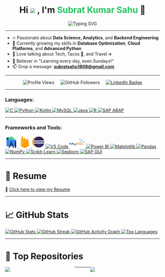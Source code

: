 <h1 align="center">
  Hi <img src="https://user-images.githubusercontent.com/18350557/176309783-0785949b-9127-417c-8b55-ab5a4333674e.gif" width="35px" /> , I'm <span style="color:#22c55e;">Subrat Kumar Sahu</span> 🚀
</h1>


<p align="center">
  <img src="https://readme-typing-svg.herokuapp.com?font=Fira+Code&weight=600&size=24&pause=1000&center=true&width=900&height=50&lines=✨+Analyst+%7C+Backend+Enthusiast+%7C+Problem+Solver;🚀+Crafting+Data-Driven+Dreams+into+Reality!" alt="Typing SVG" />
</p>




---

- 🔥 Passionate about **Data Science, Analytics**, and **Backend Engineering**
- 🌱 Currently growing my skills in **Database Optimization**, **Cloud Platforms**, and **Advanced Python**
- 💬 Love talking about Tech, Tacos 🌮, and Travel ✈️
- 🎯 Believer in "Learning every day, even Sundays!"
- 📫 Drop a message: **subratsahu1808@gmail.com**

---

<p align="center">
  <img src="https://komarev.com/ghpvc/?username=Subratkumarsahu18&label=👀%20Profile%20Views&color=22c55e&style=for-the-badge" alt="Profile Views" />
  &nbsp;&nbsp;&nbsp;
  <img src="https://img.shields.io/github/followers/Subratkumarsahu18?label=Followers&style=social" alt="GitHub Followers" />
  &nbsp;&nbsp;&nbsp;
  <a href="https://www.linkedin.com/in/subratkumarsahu" target="_blank">
    <img src="https://img.shields.io/badge/-Connect%20on%20LinkedIn-blue?style=for-the-badge&logo=linkedin&logoColor=white" alt="LinkedIn Badge"/>
  </a>
</p>


---

<h3 align="left">Languages:</h3>
<p align="left">
  <a href="https://www.w3schools.com/c/index.php" target="_blank" rel="noreferrer">
    <img src="https://upload.wikimedia.org/wikipedia/commons/1/19/C_Logo.png" alt="C" width="40" height="40"/>
  </a>
  <a href="https://www.python.org/" target="_blank" rel="noreferrer">
    <img src="https://cdn4.iconfinder.com/data/icons/logos-and-brands/512/267_Python_logo-512.png" alt="Python" width="40" height="40"/>
  </a>
  <a href="https://kotlinlang.org/" target="_blank" rel="noreferrer">
    <img src="https://upload.wikimedia.org/wikipedia/commons/7/74/Kotlin_Icon.png" alt="Kotlin" width="40" height="40"/>
  </a>
  <a href="https://www.mysql.com/" target="_blank" rel="noreferrer">
    <img src="https://www.freepnglogos.com/uploads/logo-mysql-png/logo-mysql-mysql-logo-png-images-are-download-crazypng-21.png" alt="MySQL" width="40" height="40"/>
  </a>
  <a href="https://www.w3schools.com/java/" target="_blank" rel="noreferrer">
    <img src="https://cdn-icons-png.flaticon.com/512/226/226777.png" alt="Java" width="40" height="40"/>
  </a>
  <a href="https://www.w3schools.com/r/default.asp" target="_blank" rel="noreferrer">
    <img src="https://upload.wikimedia.org/wikipedia/commons/1/1b/R_logo.svg" alt="R" width="40" height="40"/>
  </a>
  <a href="#" target="_blank" rel="noreferrer">
    <img src="https://upload.wikimedia.org/wikipedia/commons/5/59/SAP_2011_logo.svg" alt="SAP ABAP" width="80" height="40"/>
  </a>
</p>

---

<h3 align="left">Frameworks and Tools:</h3>
<p align="left">
  <!-- Android Studio -->
  <a href="https://developer.android.com/studio" target="_blank" rel="noreferrer">
    <img src="https://raw.githubusercontent.com/devicons/devicon/master/icons/androidstudio/androidstudio-original.svg" alt="Android Studio" width="40" height="40"/>
  </a>
  
  <!-- Firebase -->
  <a href="https://firebase.google.com/" target="_blank" rel="noreferrer">
    <img src="https://raw.githubusercontent.com/devicons/devicon/master/icons/firebase/firebase-plain.svg" alt="Firebase" width="40" height="40"/>
  </a>
  
  <!-- Eclipse -->
  <a href="https://www.eclipse.org/" target="_blank" rel="noreferrer">
    <img src="https://raw.githubusercontent.com/devicons/devicon/master/icons/eclipse/eclipse-original.svg" alt="Eclipse IDE" width="40" height="40"/>
  </a>
  
  <!-- VS Code -->
  <a href="https://code.visualstudio.com/" target="_blank" rel="noreferrer">
    <img src="https://upload.wikimedia.org/wikipedia/commons/9/9a/Visual_Studio_Code_1.35_icon.svg" alt="VS Code" width="40" height="40"/>
  </a>
  
  <!-- MySQL Workbench -->
  <a href="https://www.mysql.com/products/workbench/" target="_blank" rel="noreferrer">
    <img src="https://raw.githubusercontent.com/devicons/devicon/master/icons/mysql/mysql-original-wordmark.svg" alt="MySQL" width="50" height="40"/>
  </a>
  
  <!-- Power BI -->
  <a href="https://powerbi.microsoft.com/" target="_blank" rel="noreferrer">
    <img src="https://upload.wikimedia.org/wikipedia/commons/c/cf/New_Power_BI_Logo.svg" alt="Power BI" width="40" height="40"/>
  </a>
  
  <!-- Matplotlib -->
  <a href="https://matplotlib.org/" target="_blank" rel="noreferrer">
    <img src="https://upload.wikimedia.org/wikipedia/commons/8/84/Matplotlib_icon.svg" alt="Matplotlib" width="40" height="40"/>
  </a>
  
  <!-- Pandas -->
  <a href="https://pandas.pydata.org/" target="_blank" rel="noreferrer">
    <img src="https://upload.wikimedia.org/wikipedia/commons/e/ed/Pandas_logo.svg" alt="Pandas" width="50" height="40"/>
  </a>
  
  <!-- NumPy -->
  <a href="https://numpy.org/" target="_blank" rel="noreferrer">
    <img src="https://upload.wikimedia.org/wikipedia/commons/3/31/NumPy_logo_2020.svg" alt="NumPy" width="50" height="40"/>
  </a>
  
  <!-- Scikit-learn -->
  <a href="https://scikit-learn.org/" target="_blank" rel="noreferrer">
    <img src="https://upload.wikimedia.org/wikipedia/commons/0/05/Scikit_learn_logo_small.svg" alt="Scikit-Learn" width="50" height="40"/>
  </a>
  
  <!-- Seaborn -->
  <a href="https://seaborn.pydata.org/" target="_blank" rel="noreferrer">
    <img src="https://seaborn.pydata.org/_static/logo-wide-lightbg.svg" alt="Seaborn" width="80" height="40"/>
  </a>
  
  <!-- SAP GUI -->
  <a href="https://www.sap.com/products/technology-platform/gui.html" target="_blank" rel="noreferrer">
    <img src="https://upload.wikimedia.org/wikipedia/commons/5/59/SAP_2011_logo.svg" alt="SAP GUI" width="80" height="40"/>
  </a>
</p>


---

# 📄 Resume
📑 [Click here to view my Resume](https://drive.google.com/file/d/1kaPWfwtRAu9VChDIC4sVoPaXUsb5H_g7/view?usp=sharing)

---

# 📈 GitHub Stats

<a href="http://www.github.com/Subratkumarsahu18">
  <img src="https://github-readme-stats.vercel.app/api?username=Subratkumarsahu18&show_icons=true&theme=github_dark&hide_border=true" alt="GitHub Stats"/>
</a>

<a href="http://www.github.com/Subratkumarsahu18">
  <img src="https://github-readme-streak-stats.herokuapp.com/?user=Subratkumarsahu18&theme=github-dark&hide_border=true" alt="GitHub Streak"/>
</a>

<a href="http://www.github.com/Subratkumarsahu18">
  <img src="https://github-readme-activity-graph.vercel.app/graph?username=Subratkumarsahu18&theme=react-dark&bg_color=1c1917&hide_border=true&area=true" alt="GitHub Activity Graph" />
</a>

<a href="https://github.com/Subratkumarsahu18">
  <img src="https://github-readme-stats.vercel.app/api/top-langs/?username=Subratkumarsahu18&theme=github-dark&hide_border=true&layout=compact" alt="Top Languages"/>
</a>

---

# 🚀 Top Repositories

<div width="100%" align="center">
<a href="https://github.com/Subratkumarsahu18/ECoRIT.github.io" align="left">
  <img align="left" width="45%" src="https://github-readme-stats.vercel.app/api/pin/?username=Subratkumarsahu18&repo=ECoRIT.github.io&theme=github-dark&hide_border=true" />
</a>
<a href="https://github.com/Subratkumarsahu18/CLIMATE_CHANGE_ANALYSIS" align="right">
  <img align="right" width="45%" src="https://github-readme-stats.vercel.app/api/pin/?username=Subratkumarsahu18&repo=CLIMATE_CHANGE_ANALYSIS&theme=github-dark&hide_border=true" />
</a>
</div>

---

